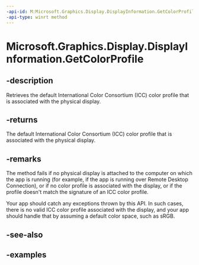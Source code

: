 ```yaml
---
-api-id: M:Microsoft.Graphics.Display.DisplayInformation.GetColorProfile
-api-type: winrt method
---
```


# Microsoft.Graphics.Display.DisplayInformation.GetColorProfile

<!--
public Windows.Storage.Streams.IRandomAccessStream GetColorProfile ();
-->


## -description

Retrieves the default International Color Consortium (ICC) color profile that is associated with the physical display.

## -returns

The default International Color Consortium (ICC) color profile that is associated with the physical display.

## -remarks

The method fails if no physical display is attached to the computer on which the app is running (for example, if the app is running over Remote Desktop Connection), or if no color profile is associated with the display, or if the profile doesn't match the signature of an ICC color profile.

Your app should catch any exceptions thrown by this API. In such cases, there is no valid ICC color profile associated with the display, and your app should handle that by assuming a default color space, such as sRGB.

## -see-also

## -examples
